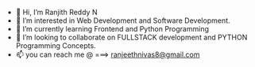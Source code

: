 - 👋 Hi, I’m Ranjith Reddy N
- 👀 I’m interested in Web Development and Software Development.
- 🌱 I’m currently learning Frontend and Python Programming
- 💞️ I’m looking to collaborate on FULLSTACK development and PYTHON Programming Concepts.
- 📫 you can reach me @   ===> ranjeethnivas8@gmail.com

<!---
Ranjeeth21/Ranjeeth21 is a ✨ special ✨ repository because its `README.md` (this file) appears on your GitHub profile.
You can click the Preview link to take a look at your changes.
--->
